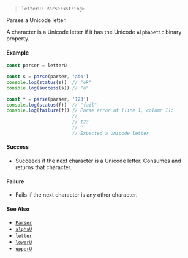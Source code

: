 <!--
 Copyright (c) 2020 Thomas J. Otterson
 
 This software is released under the MIT License.
 https://opensource.org/licenses/MIT
-->

> `letterU: Parser<string>`

Parses a Unicode letter.

A character is a Unicode letter if it has the Unicode `Alphabetic` binary property.

#### Example

```javascript
const parser = letterU

const s = parse(parser, 'абв')
console.log(status(s))  // "ok"
console.log(success(s)) // "а"

const f = parse(parser, '123')
console.log(status(f))  // "fail"
console.log(failure(f)) // Parse error at (line 1, column 1):
                        //
                        // 123
                        // ^
                        // Expected a Unicode letter
```

#### Success

* Succeeds if the next character is a Unicode letter. Consumes and returns that character.

#### Failure

* Fails if the next character is any other character.

#### See Also

* [`Parser`](../types/parser.md)
* [`alphaU`](alphau.md)
* [`letter`](letter.md)
* [`lowerU`](loweru.md)
* [`upperU`](upperu.md)